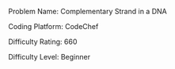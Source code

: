 Problem Name: Complementary Strand in a DNA

Coding Platform: CodeChef

Difficulty Rating: 660

Difficulty Level: Beginner
